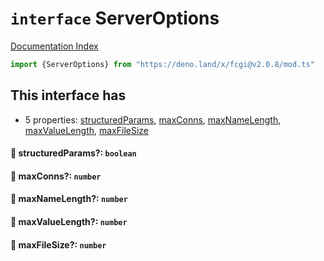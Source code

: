 # `interface` ServerOptions

[Documentation Index](../README.md)

```ts
import {ServerOptions} from "https://deno.land/x/fcgi@v2.0.8/mod.ts"
```

## This interface has

- 5 properties:
[structuredParams](#-structuredparams-boolean),
[maxConns](#-maxconns-number),
[maxNameLength](#-maxnamelength-number),
[maxValueLength](#-maxvaluelength-number),
[maxFileSize](#-maxfilesize-number)


#### 📄 structuredParams?: `boolean`



#### 📄 maxConns?: `number`



#### 📄 maxNameLength?: `number`



#### 📄 maxValueLength?: `number`



#### 📄 maxFileSize?: `number`



